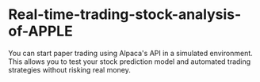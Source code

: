 # Real-time-trading-stock-analysis-of-APPLE
You can start paper trading using Alpaca's API in a simulated environment. This allows you to test your stock prediction model and automated trading strategies without risking real money. 
